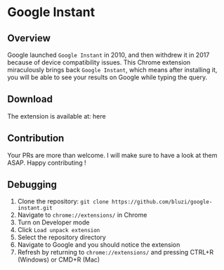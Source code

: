 # Google Instant
## Overview
Google launched `Google Instant` in 2010, and then withdrew it in 2017 because of device compatibility issues.
This Chrome extension miraculously brings back `Google Instant`, which means after installing it, you will be able to see your results on Google while typing the query.

## Download
The extension is available at: here

## Contribution
Your PRs are more than welcome. I will make sure to have a look at them ASAP.
Happy contributing !

## Debugging
1. Clone the repository: `git clone https://github.com/bluzi/google-instant.git`
2. Navigate to `chrome://extensions/` in Chrome
3. Turn on Developer mode
4. Click `Load unpack extension`
5. Select the repository directory 
6. Navigate to Google and you should notice the extension
7. Refresh by returning to `chrome://extensions/` and pressing CTRL+R (Windows) or CMD+R (Mac)
